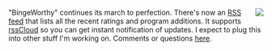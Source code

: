 <img src="http://scripting.com/images/2017/09/21/tree.png" border="0" align="right">"BingeWorthy" continues its march to perfection. There's now an <a href="http://bingeworthy.io/rss.xml">RSS feed</a> that lists all the recent ratings and program additions. It supports <a href="http://home.rsscloud.co/">rssCloud</a> so you can get instant notification of updates. I expect to plug this into other stuff I'm working on. Comments or questions <a href="https://github.com/scripting/Scripting-News/issues/184#issuecomment-678798955">here</a>. 
